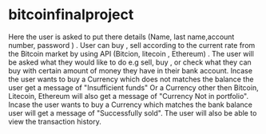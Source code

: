 # bitcoinfinalproject 
Here the user is asked to put there details (Name, last name,account number, password ) . 
User can buy , sell according to the current rate from the Bitcoin market by using API (Bitcion, litecoin , Ethereum) .
The user will be asked what they would like to do e.g sell, buy , or check what they can buy with certain amount of money they have in their bank account.
Incase the user wants to buy a Currency which does not matches the balance the user get a message of "Insufficient funds" 
Or a Currency other then Bitcoin, Litecoin, Ethereum will also get a message of "Currency Not in portfolio".
Incase the user wants to buy a Currency which matches the bank balance user will get a message of "Successfully sold". 
The user will also be able to view the transaction history. 
